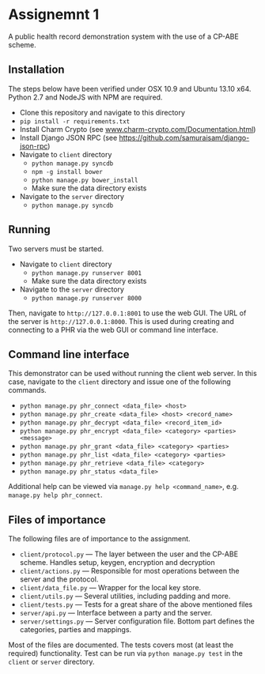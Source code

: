 # Assignemnt 1
A public health record demonstration system with the use of a CP-ABE scheme.

## Installation
The steps below have been verified under OSX 10.9 and Ubuntu 13.10 x64. Python 2.7 and NodeJS with NPM are required.

* Clone this repository and navigate to this directory
* `pip install -r requirements.txt`
* Install Charm Crypto (see www.charm-crypto.com/Documentation.html)
* Install Django JSON RPC (see https://github.com/samuraisam/django-json-rpc)
* Navigate to `client` directory
  * `python manage.py syncdb`
  * `npm -g install bower`
  * `python manage.py bower_install`
  * Make sure the data directory exists
* Navigate to the `server` directory
  * `python manage.py syncdb`
  
## Running
Two servers must be started.

* Navigate to `client` directory
  * `python manage.py runserver 8001`
  * Make sure the data directory exists
* Navigate to the `server` directory
  * `python manage.py runserver 8000`
  
Then, navigate to `http://127.0.0.1:8001` to use the web GUI. The URL of the server is `http://127.0.0.1:8000`. This is used during creating and connecting to a PHR via the web GUI or command line interface.

## Command line interface
This demonstrator can be used without running the client web server. In this case, navigate to the `client` directory and issue one of the following commands.

* `python manage.py phr_connect <data_file> <host>`
* `python manage.py phr_create <data_file> <host> <record_name>`
* `python manage.py phr_decrypt <data_file> <record_item_id>`
* `python manage.py phr_encrypt <data_file> <category> <parties> <message>`
* `python manage.py phr_grant <data_file> <category> <parties>`
* `python manage.py phr_list <data_file> <category> <parties>`
* `python manage.py phr_retrieve <data_file> <category>`
* `python manage.py phr_status <data_file>`

Additional help can be viewed via `manage.py help <command_name>`, e.g. `manage.py help phr_connect`.

## Files of importance
The following files are of importance to the assignment.

* `client/protocol.py` &mdash; The layer between the user and the CP-ABE scheme. Handles setup, keygen, encryption and decryption
* `client/actions.py` &mdash; Responsible for most operations between the server and the protocol.
* `client/data_file.py` &mdash; Wrapper for the local key store.
* `client/utils.py` &mdash; Several utilities, including padding and more.
* `client/tests.py` &mdash; Tests for a great share of the above mentioned files
* `server/api.py` &mdash; Interface between a party and the server.
* `server/settings.py` &mdash; Server configuration file. Bottom part defines the categories, parties and mappings.

Most of the files are documented. The tests covers most (at least the required) functionality. Test can be run via `python manage.py test` in the `client` or `server` directory.

